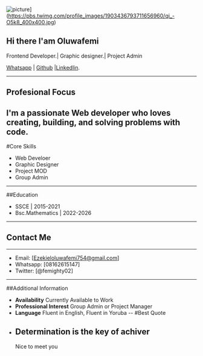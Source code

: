 ![picture]([https://pbs.twimg.com/profile_images/1903436793711656960/qi-O5k8_400x400.jpg)](https://pbs.twimg.com/profile_images/1903436793711656960/qi_-O5k8_400x400.jpg)

## Hi there I'am Oluwafemi 
Frontend Developer.| Graphic designer.| Project Admin

[Whatsapp]() | [Github]() |[Linkedlin]().

---
## Profesional Focus
I'm a passionate Web developer who loves creating, building, and solving problems with code.
---
#Core Skills
- Web Develoer
- Graphic Designer
- Project MOD
- Group Admin
---
##Education
- SSCE | 2015-2021
- Bsc.Mathematics | 2022-2026
---
## Contact Me
---
- Email: [Ezekieloluwafemi754@gmail.com]
- Whatsapp: [08162615147]
- Twitter: [@femighty02]  
---
##Additional Information
- **Availability** Currently Available to Work
- **Professional Interest** Group Admin or Project Manager
- **Language** Fluent in English, Fluent in Yoruba
--
#Best Quote
- Determination is the key of achiver
  --
  Nice to meet you 


